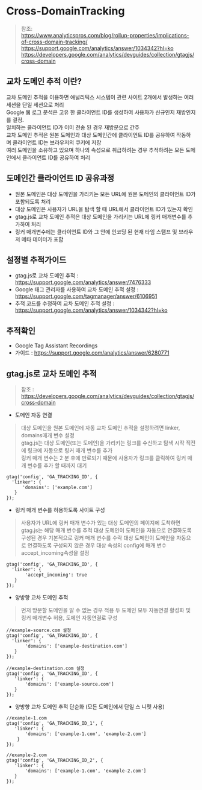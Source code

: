 # Cross-DomainTracking
> 참조: </br>
> https://www.analyticspros.com/blog/rollup-properties/implications-of-cross-domain-tracking/ </br>
> https://support.google.com/analytics/answer/1034342?hl=ko </br>
> https://developers.google.com/analytics/devguides/collection/gtagjs/cross-domain </br>
   
   
## 교차 도메인 추적 이란?
교차 도메인 추적을 이용하면 애널리틱스 시스템이 관련 사이트 2개에서 발생하는 여러 세션을 단일 세션으로 처리</br>
Google 웹 로그 분석은 고유 한 클라이언트 ID를 생성하여 사용자가 신규인지 재방인지를 결정.</br>
일치하는 클라이언트 ID가 이미 전송 된 경우 재방문으로 간주</br>
교차 도메인 추적은 원본 도메인과 대상 도메인간에 클라이언트 ID를 공유하여 작동하며 클라이언트 ID는 브라우저의 쿠키에 저장</br>
여러 도메인을 소유하고 있으며 하나의 속성으로 취급하려는 경우 추적하려는 모든 도메인에서 클라이언트 ID를 공유하여 처리</br>
   
   
## 도메인간 클라이언트 ID 공유과정
 - 원본 도메인은 대상 도메인을 가리키는 모든 URL에 원본 도메인의 클라이언트 ID가 포함되도록 처리</br>
 - 대상 도메인은 사용자가 URL을 탐색 할 때 URL에서 클라이언트 ID가 있는지 확인</br>
 - gtag.js로 교차 도메인 추적은 대상 도메인을 가리키는 URL에 링커 매개변수를 추가하여 처리</br>
 - 링커 매개변수에는 클라이언트 ID와 그 안에 인코딩 된 현재 타임 스탬프 및 브라우저 메타 데이터가 포함</br>
   
    
## 설정별 추적가이드
   - gtag.js로 교차 도메인 추적 : https://support.google.com/analytics/answer/7476333 </br>
   - Google 태그 관리자를 사용하여 교차 도메인 추적 설정 : https://support.google.com/tagmanager/answer/6106951 </br>
   - 추적 코드를 수정하여 교차 도메인 추적 설정 : https://support.google.com/analytics/answer/1034342?hl=ko </br>
   
   
## 추적확인
   - Google Tag Assistant Recordings </br>
   - 가이드 : https://support.google.com/analytics/answer/6280771 </br>
   
   
## gtag.js로 교차 도메인 추적
> 참조 : https://developers.google.com/analytics/devguides/collection/gtagjs/cross-domain </br>
   - 도메인 자동 연결 </br>
   > 대상 도메인을 원본 도메인에 자동 교차 도메인 추적을 설정하려면 linker, domains매개 변수 설정</br>
   > gtag.js는 대상 도메인(또는 도메인)을 가리키는 링크를 수신하고 탐색 시작 직전에 링크에 자동으로 링커 매개 변수를 추가</br>
   > 링커 매개 변수는 2 분 후에 만료되기 때문에 사용자가 링크를 클릭하여 링커 매개 변수를 추가 할 때까지 대기
   ```
   gtag('config', 'GA_TRACKING_ID', {
     'linker': {
         'domains': ['example.com']
      }
   });
   ```
   
  - 링커 매개 변수를 허용하도록 사이트 구성</br>
  > 사용자가 URL에 링커 매개 변수가 있는 대상 도메인의 페이지에 도착하면 gtag.js는 해당 매개 변수를 추적
  > 대상 도메인이 도메인을 자동으로 연결하도록 구성된 경우 기본적으로 링커 매개 변수를 수락
  > 대상 도메인이 도메인을 자동으로 연결하도록 구성되지 않은 경우 대상 속성의 config에 매개 변수 accept_incoming속성을 설정
   ```
   gtag('config', 'GA_TRACKING_ID', {
     'linker': {
          'accept_incoming': true
      }
   });
   ```
   
   - 양방향 교차 도메인 추적</br>
   > 먼저 방문할 도메인을 알 수 없는 경우 적용
   > 두 도메인 모두 자동연결 활성화 및 링커 매개변수 허용, 도메인 자동연결로 구성
   ```
   //example-source.com 설정
   gtag('config', 'GA_TRACKING_ID', {
     'linker': {
          'domains': ['example-destination.com']
      }
   });
   
   //example-destination.com 설정
   gtag('config', 'GA_TRACKING_ID', {
      'linker': {
          'domains': ['example-source.com']
      }
   });
   ```
   
   - 양방향 교차 도메인 추적 단순화 (모든 도메인에서 단일 스 니펫 사용) </br>
   ```
   //example-1.com
   gtag('config', 'GA_TRACKING_ID_1', {
      'linker': {
          'domains': ['example-1.com', 'example-2.com']
       }
   });
   
   //example-2.com
   gtag('config', 'GA_TRACKING_ID_2', {
      'linker': {
          'domains': ['example-1.com', 'example-2.com']
      }
   });
   ```
